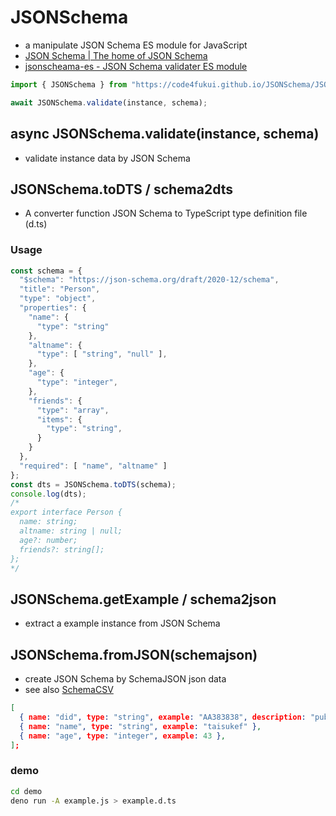# JSONSchema

- a manipulate JSON Schema ES module for JavaScript
- [JSON Schema | The home of JSON Schema](https://json-schema.org/)
- [jsonscheama-es - JSON Schema validater ES module](https://github.com/code4fukui/jsonschema-es/)

```JavaScript
import { JSONSchema } from "https://code4fukui.github.io/JSONSchema/JSONSchema.js";

await JSONSchema.validate(instance, schema);
```

## async JSONSchema.validate(instance, schema)

- validate instance data by JSON Schema

## JSONSchema.toDTS / schema2dts

- A converter function JSON Schema to TypeScript type definition file (d.ts)

### Usage

```javascript
const schema = {
  "$schema": "https://json-schema.org/draft/2020-12/schema",
  "title": "Person",
  "type": "object",
  "properties": {
    "name": {
      "type": "string"
    },
    "altname": {
      "type": [ "string", "null" ],
    },
    "age": {
      "type": "integer",
    },
    "friends": {
      "type": "array",
      "items": {
        "type": "string",
      }
    }
  },
  "required": [ "name", "altname" ]
};
const dts = JSONSchema.toDTS(schema);
console.log(dts);
/*
export interface Person {
  name: string;
  altname: string | null;
  age?: number;
  friends?: string[];
};
*/
```

## JSONSchema.getExample / schema2json

- extract a example instance from JSON Schema

## JSONSchema.fromJSON(schemajson)

- create JSON Schema by SchemaJSON json data
- see also [SchemaCSV](https://github.com/code4fukui/SchemaCSV)

```json
[
  { name: "did", type: "string", example: "AA383838", description: "publickey" },
  { name: "name", type: "string", example: "taisukef" },
  { name: "age", type: "integer", example: 43 },
];
```

### demo

```bash
cd demo
deno run -A example.js > example.d.ts
```
